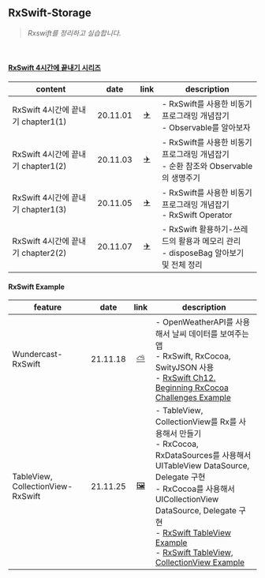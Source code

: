 ## RxSwift-Storage
> _Rxswift를 정리하고 실습합니다._

<br/>

#### [RxSwift 4시간에 끝내기 시리즈](https://www.youtube.com/watch?v=w5Qmie-GbiA)
| content |date |link |description |
|----|:---:|:----:|----| 
| RxSwift 4시간에 끝내기 chapter1(1) | 20.11.01 | [✈️](https://github.com/YoonAh-dev/RxSwift-Storage/blob/main/README/RxSwift-chapter1.md) | - RxSwift를 사용한 비동기 프로그래밍 개념잡기 <br/> - Observable를 알아보자 <br/> |
| RxSwift 4시간에 끝내기 chapter1(2) | 20.11.03 | [✈️](https://github.com/YoonAh-dev/RxSwift-Storage/blob/main/README/RxSwift-chapter1(2).md) | - RxSwift를 사용한 비동기 프로그래밍 개념잡기 <br/> - 순환 참조와 Observable의 생명주기 <br/> |
| RxSwift 4시간에 끝내기 chapter1(3) | 20.11.05 | [✈️](https://github.com/YoonAh-dev/RxSwift-Storage/blob/main/README/RxSwift-chapter1(3).md) | - RxSwift를 사용한 비동기 프로그래밍 개념잡기 <br/> - RxSwift Operator <br/> |
| RxSwift 4시간에 끝내기 chapter2(2) | 20.11.07 | [✈️](https://github.com/YoonAh-dev/RxSwift-Storage/blob/main/README/RxSwift-chapter2.md) | - RxSwift 활용하기-쓰레드의 활용과 메모리 관리 <br/> - disposeBag 알아보기 및 전체 정리 <br/> |

#### RxSwift Example
| feature |date |link |description |
|----|:---:|:----:|----| 
|Wundercast-RxSwift|21.11.18|[⛅️](https://github.com/YoonAh-dev/RxSwift-Storage/tree/main/Rx-Example/Wundercast-RxSwift)| - OpenWeatherAPI를 사용해서 날씨 데이터를 보여주는 앱 <br/> - RxSwift, RxCocoa, SwityJSON 사용 <br/> - [RxSwift Ch12. Beginning RxCocoa Challenges Example](https://github.com/fimuxd/RxSwift/blob/master/Lectures/12_Beginning%20RxCocoa/Ch12.%20Beginning%20RxCocoa.md) <br/>
|TableView, CollectionView-RxSwift|21.11.25|[🖼](https://github.com/YoonAh-dev/RxSwift-Storage/tree/main/Rx-Example/TableView-RxSwift)| - TableView, CollectionView를 Rx를 사용해서 만들기 <br/> - RxCocoa, RxDataSources를 사용해서 UITableView DataSource, Delegate 구현 <br/> - RxCocoa를 사용해서 UICollectionView DataSource, Delegate 구현 <br/> - [RxSwift TableView Example](https://eunjin3786.tistory.com/29) <br/> - [RxSwift TableView, CollectionView Example](https://kyungmosung.github.io/2020/02/13/rxswift-rxcocoa-tableview-collectionview/) <br/>


